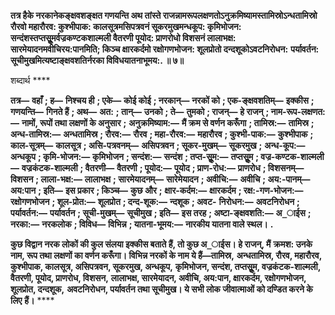 **तत्र हैके नरकानेकङ्क्षवशङ्क्षत गणयन्ति अथ तांस्ते राजन्नामरूपलक्षणतोऽनुक्रमिष्यामस्तामिस्रोऽन्धतामिस्रो** **रौरवो महारौरव: कुश्भीपाक: कालसूत्रमसिपत्रवनं सूकरमुखमन्धकूप: कृमिभोजन:** **सन्दंशस्तप्तसूॢमर्वज्रकण्टकशाल्मली वैतरणी पूयोद: प्राणरोधो विशसनं लालाभक्ष:** **सारमेयादनमवीचिरय:पानमिति; किञ्च क्षारकर्दमो रक्षोगणभोजन: शूलप्रोतो दन्दशूकोऽवटनिरोधन:** **पर्यावर्तन: सूचीमुखमित्यष्टाङ्क्षवशतिर्नरका विविधयातनाभूमय:. ॥ ७॥** 

शब्दार्थ **** 

**तत्र—** **वहाँ** **; ह—** **निश्चय ही** **; एके—** **कोई कोई** **; नरकान्—** **नरकों को** **; एक-ङ्क्षवशतिम्—** **इक्कीस** **; गणयन्ति—** **गिनते हैं** **; अथ—** **अत:** **; तान्—** **उनको** **; ते—** **तुमको** **; राजन्—** **हे राजन्** **; नाम-रूप-लक्षणत:—** **नामों, रूपों तथा लक्षणों के अनुसार** **;** **अनुक्रमिष्याम:—** **मैं क्रम से वर्णन करूँगा** **; तामिस्र:—** **तामिस्र** **; अन्ध-तामिस्र:—** **अन्धतामिस्र** **; रौरव:—** **रौरव** **; महा-रौरव:—** **महारौरव** **; कुश्भी-पाक:—** **कुश्भीपाक** **; काल-सूत्रम्—** **कालसूत्र** **; असि-पत्रवनम्—** **असिपत्रवन** **; सूकर-मुखम्—** **सूकरमुख** **;** **अन्ध-कूप:—** **अन्धकूप** **; कृमि-भोजन:—** **कृमिभोजन** **; सन्दंश:—** **सन्दंश** **; तप्त-सूॢम:—** **तप्तसूॢम** **; वज्र-कण्टक-शाल्मली—** **वज्रकंटक-शाल्मली** **; वैतरणी—** **वैतरणी** **; पूयोद:—** **पूयोद** **; प्राण-रोध:—** **प्राणरोध** **; विशसनम्—** **विशसन** **; लाला-भक्ष:—** **लालाभक्ष** **; सारमेयादनम्—** **सारेमेयादन** **; अवीचि:—** **अवीचि** **; अय:-पानम्—** **अय:पान** **; इति—** **इस प्रकार** **; किञ्च—** **कुछ और** **;** **क्षार-कर्दम:—** **क्षारकर्दम** **; रक्ष:-गण-भोजन:—** **रक्षोगणभोजन** **; शूल-प्रोत:—** **शूलप्रोत** **; दन्द-शूक:—** **न्दशूक** **; अवट-** **निरोधन:—** **अवटनिरोधन** **; पर्यावर्तन:—** **पर्यावर्तन** **; सूची-मुखम्—** **सूचीमुख** **; इति—** **इस तरह** **; अष्टा-ङ्क्षवशति:—** **अ_ाईस** **;** **नरका:—** **नरकलोक** **; विविध—** **विभिन्न** **; यातना-भूमय:—** **नारकीय यातना वाले स्थल।** **.** 

**कुछ विद्वान नरक लोकों की कुल संलया इक्कीस बताते हैं, तो कुछ अ_ाईस। हे राजन्, मैं** **क्रमश: उनके नाम, रूप तथा लक्षणों का वर्णन करूँगा। विभिन्न नरकों के नाम ये हैं—तामिस्र,** **अन्धतामिस्र, रौरव, महारौरव, कुश्भीपाक, कालसूत्र, असिपत्रवन, सूकरमुख, अन्धकूप,** **कृमिभोजन, सन्दंश, तप्तसूॢम, वज्रकंटक-शाल्मली, वैतरणी, पूयोद, प्राणरोध, विशसन,** **लालाभक्ष, सारमेयादन, अवीचि, अय:पान, क्षारकर्दम, रक्षोगणभोजन, शूलप्रोत, दन्दशूक,** **अवटनिरोधन, पर्यावर्तन तथा सूचीमुख। ये सभी लोक जीवात्माओं को दण्डित करने के लिए** **हैं।** **** 